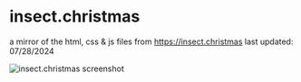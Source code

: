 # insect.christmas

a mirror of the html, css & js files from https://insect.christmas
last updated: 07/28/2024

![insect.christmas screenshot](https://insect.christmas/images/github/insectchristmas.png)
